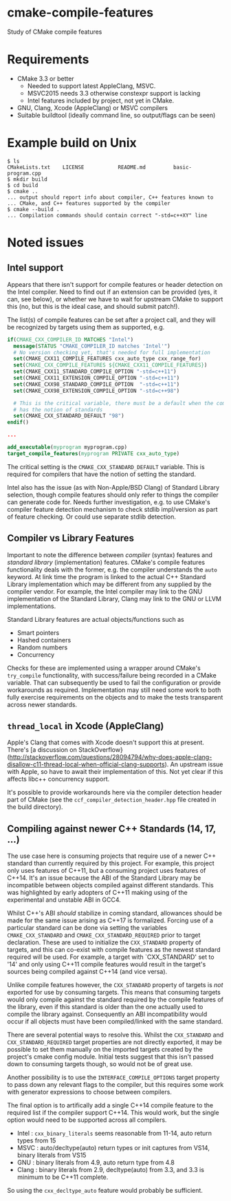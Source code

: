 # cmake-compile-features
Study of CMake compile features

# Requirements
- CMake 3.3 or better
  - Needed to support latest AppleClang, MSVC.
   - MSVC2015 needs 3.3 otherwise constexpr support is lacking
   - Intel features included by project, not yet in CMake.
- GNU, Clang, Xcode (AppleClang) or MSVC compilers
- Suitable buildtool (ideally command line, so output/flags can be seen)

# Example build on Unix
```
$ ls
CMakeLists.txt    LICENSE           README.md         basic-program.cpp
$ mkdir build
$ cd build
$ cmake ..
... output should report info about compiler, C++ features known to
... CMake, and C++ features supported by the compiler
$ cmake --build .
... Compilation commands should contain correct "-std=c++XY" line
```

# Noted issues
## Intel support
Appears that there isn't support for compile features or header detection
on the Intel compiler. Need to find out if an extension can be provided
(yes, it can, see below), or whether we have to wait for upstream CMake
to support this (no, but this is the ideal case, and should submit patch!).

The list(s) of compile features can be set after a project call, and
they will be recognized by targets using them as supported, e.g.

```cmake
if(CMAKE_CXX_COMPILER_ID MATCHES "Intel")
  message(STATUS "CMAKE_COMPILER_ID matches 'Intel'")
  # No version checking yet, that's needed for full implementation
  set(CMAKE_CXX11_COMPILE_FEATURES cxx_auto_type cxx_range_for)
  set(CMAKE_CXX_COMPILE_FEATURES ${CMAKE_CXX11_COMPILE_FEATURES})
  set(CMAKE_CXX11_STANDARD_COMPILE_OPTION "-std=c++11")
  set(CMAKE_CXX11_EXTENSION_COMPILE_OPTION "-std=c++11")
  set(CMAKE_CXX98_STANDARD_COMPILE_OPTION  "-std=c++11")
  set(CMAKE_CXX98_EXTENSION_COMPILE_OPTION "-std=c++98")

  # This is the critical variable, there must be a default when the compiler
  # has the notion of standards
  set(CMAKE_CXX_STANDARD_DEFAULT "98")
endif()

...

add_executable(myprogram myprogram.cpp)
target_compile_features(myprogram PRIVATE cxx_auto_type)
```

The critical setting is the `CMAKE_CXX_STANDARD_DEFAULT` variable. This is
required for compilers that have the notion of setting the standard.

Intel also has the issue (as with Non-Apple/BSD Clang) of Standard Library
selection, though compile features should only refer to things the compiler
can generate code for. Needs further investigation, e.g. to use CMake's
compiler feature detection mechanism to check stdlib impl/version as
part of feature checking. Or could use separate stdlib detection.

## Compiler vs Library Features
Important to note the difference between *compiler* (syntax) features and
*standard library* (implementation) features. CMake's compile features
functionality deals with the former, e.g. the compiler understands the
`auto` keyword. At link time the program is linked to the actual C++
Standard Library implementation which may be different from any supplied
by the compiler vendor. For example, the Intel compiler may link to
the GNU implementation of the Standard Library, Clang may link to the
GNU or LLVM implementations.

Standard Library features are actual objects/functions such as

- Smart pointers
- Hashed containers
- Random numbers
- Concurrency

Checks for these are implemented using a wrapper around CMake's
`try_compile` functionality, with success/failure being recorded in a
CMake variable. That can subsequently be used to fail the configuration
or provide workarounds as required. Implementation may still need some
work to both fully exercise requirements on the objects and to make
the tests transparent across newer standards.

## `thread_local` in Xcode (AppleClang)
Apple's Clang that comes with Xcode doesn't support this at present.
There's [a discussion on StackOverflow}(http://stackoverflow.com/questions/28094794/why-does-apple-clang-disallow-c11-thread-local-when-official-clang-supports). An upstream issue with Apple, so have to await their implementation of this. Not yet clear if this affects libc++ concurrency support.

It's possible to provide workarounds here via the compiler detection
header part of CMake (see the `ccf_compiler_detection_header.hpp` file
created in the build directory).


## Compiling against newer C++ Standards (14, 17, ...)
The use case here is consuming projects that require use of a newer
C++ standard than currently required by this project. For example,
this project only uses features of C++11, but a consuming project
uses features of C++14. It's an issue because the ABI of the
Standard Library may be incompatible between objects compiled
against different standards. This was highlighted by early adopters of
C++11 making using of the experimental and unstable ABI in GCC4.

Whilst C++'s ABI *should* stabilize in coming standard, allowances should
be made for the same issue arising as C++17 is formalized. Forcing use
of a particular standard can be done via setting the variables
`CMAKE_CXX_STANDARD` and `CMAKE_CXX_STANDARD_REQUIRED` prior to
target declaration. These are used to initialize the `CXX_STANDARD` property of targets, and this can co-exist with compile features as the
newest standard required will be used. For example, a target with
`CXX_STANDARD' set to '14' and only using C++11 compile features
would result in the target's sources being compiled against C++14 (and vice versa).

Unlike compile features however, the `CXX_STANDARD` property of targets
is *not* exported for use by consuming targets. This means that
consuming targets would only compile against the standard required by
the compile features of the library, even if this standard is older
than the one actually used to compile the library against. Consequently
an ABI incompatibility would occur if all objects must have been
compiled/linked with the same standard.

There are several potential ways to resolve this. Whilst the `CXX_STANDARD`
and `CXX_STANDARD_REQUIRED` target properties are not directly exported,
it may be possible to set them manually on the imported targets created by
the project's cmake config module. Initial tests suggest that this isn't
passed down to consuming targets though, so would not be of great use.

Another possibility is to use the `INTERFACE_COMPILE_OPTIONS` target property to pass down any relevant flags to the
compiler, but this requires some work with generator expressions to
choose between compilers.

The final option is to artifically add a single C++14 compile feature to the
required list if the compiler support C++14. This would work, but the single
option would need to be supported across all compilers.

- Intel : `cxx_binary_literals` seems reasonable from 11-14, auto return types from 15
- MSVC : auto/decltype(auto) return types or init captures from VS14, binary literals from VS15
- GNU : binary literals from 4.9, auto return type from 4.8
- Clang : binary literals from 2.9, decltype(auto) from 3.3, and 3.3 is minimum to be C++11 complete.

So using the `cxx_decltype_auto` feature would probably be sufficient.

